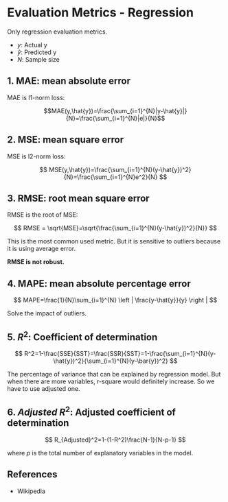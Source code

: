 # Evaluation Metrics - Regression

Only regression evaluation metrics.

* $y$: Actual y
* $\hat{y}$: Predicted y
* $N$: Sample size

## 1. MAE: mean absolute error

MAE is l1-norm loss:

$$MAE(y,\hat{y})=\frac{\sum_{i=1}^{N}|y-\hat{y}|}{N}=\frac{\sum_{i=1}^{N}|e|}{N}$$

## 2. MSE: mean square error

MSE is l2-norm loss:

$$
MSE(y,\hat{y})=\frac{\sum_{i=1}^{N}(y-\hat{y})^2}{N}=\frac{\sum_{i=1}^{N}e^2}{N}
$$

## 3. RMSE: root mean square error

RMSE is the root of MSE:

$$
RMSE = \sqrt{MSE}=\sqrt{\frac{\sum_{i=1}^{N}(y-\hat{y})^2}{N}}
$$

This is the most common used metric. But it is sensitive to outliers because it is using average error. 

**RMSE is not robust.**

## 4. MAPE: mean absolute percentage error

$$
MAPE=\frac{1}{N}\sum_{i=1}^{N} \left | \frac{y-\hat{y}}{y} \right |
$$

Solve the impact of outliers.

## 5. $R^2$: Coefficient of determination

$$
R^2=1-\frac{SSE}{SST}=\frac{SSR}{SST}=1-\frac{\sum_{i=1}^{N}(y-\hat{y})^2}{\sum_{i=1}^{N}(y-\bar{y})^2}
$$

The percentage of variance that can be explained by regression model.
But when there are more variables, r-square would definitely increase. So we have to use adjusted one.


## 6. $Adjusted\ R^2$: Adjusted coefficient of determination

$$
R_{Adjusted}^2=1-(1-R^2)\frac{N-1}{N-p-1}
$$

where $p$ is the total number of explanatory variables in the model.


## References

* Wikipedia


